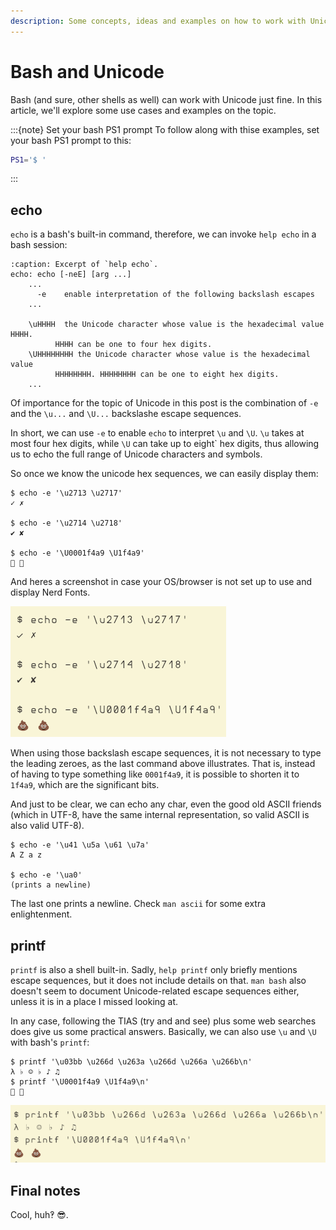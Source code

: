 ```yaml
---
description: Some concepts, ideas and examples on how to work with Unicode in the bash shell
---
```


# Bash and Unicode

Bash (and sure, other shells as well) can work with Unicode just fine.
In this article, we'll explore some use cases and examples on the topic.

:::{note} Set your bash PS1 prompt
To follow along with thise examples, set your bash PS1 prompt to this:

```bash
PS1='$ '
```
:::

## echo

`echo` is a bash's built-in command, therefore, we can invoke `help echo` in a bash session:

```{code} text
:caption: Excerpt of `help echo`.
echo: echo [-neE] [arg ...]
    ...
      -e	enable interpretation of the following backslash escapes
    ...

    \uHHHH	the Unicode character whose value is the hexadecimal value HHHH.
          HHHH can be one to four hex digits.
    \UHHHHHHHH the Unicode character whose value is the hexadecimal value
          HHHHHHHH. HHHHHHHH can be one to eight hex digits.
    ...
```

Of importance for the topic of Unicode in this post is the combination of `-e` and the `\u...` and `\U...` backslashe escape sequences.

In short, we can use `-e` to enable `echo` to interpret `\u` and `\U`.
`\u` takes at most four hex digits, while `\U` can take up to eight` hex digits, thus allowing us to echo the full range of Unicode characters and symbols.

So once we know the unicode hex sequences, we can easily display them:

```{code} bash
$ echo -e '\u2713 \u2717'
✓ ✗

$ echo -e '\u2714 \u2718'
✔ ✘

$ echo -e '\U0001f4a9 \U1f4a9'
💩 💩
```

And heres a screenshot in case your OS/browser is not set up to use and display Nerd Fonts.

![bash echo unicode](../__assets/bash-echo-unicode.png)

When using those backslash escape sequences, it is not necessary to type the leading zeroes, as the last command above illustrates.
That is, instead of having to type something like `0001f4a9`, it is possible to shorten it to `1f4a9`, which are the significant bits.

And just to be clear, we can echo any char, even the good old ASCII friends (which in UTF-8, have the same internal representation, so valid ASCII is also valid UTF-8).

```{code} bash
$ echo -e '\u41 \u5a \u61 \u7a'
A Z a z

$ echo -e '\ua0'
(prints a newline)
```

The last one prints a newline.
Check `man ascii` for some extra enlightenment.

## printf

`printf` is also a shell built-in.
Sadly, `help printf` only briefly mentions escape sequences, but it does not include details on that.
`man bash` also doesn't seem to document Unicode-related escape sequences either, unless it is in a place I missed looking at.

In any case, following the TIAS (try and and see) plus some web searches does give us some practical answers.
Basically, we can also use `\u` and `\U` with bash's `printf`:

```{code} bash
$ printf '\u03bb \u266d \u263a \u266d \u266a \u266b\n'
λ ♭ ☺ ♭ ♪ ♫
$ printf '\U0001f4a9 \U1f4a9\n'
💩 💩
```

![bash printf unicode](../__assets/bash-printf-unicode.png)


## Final notes

Cool, huh‽ 😎.

